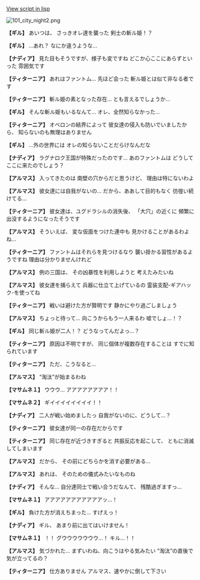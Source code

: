 [View script in lisp](../scripts/100104041.txt)

![101_city_night2.png](../images/backgrounds/101_city_night2.png)

**【ギル】**
あいつは、
さっきオレ達を襲った
剣士の斬ル姫！？

**【ギル】**
…あれ？
なにか違うような…

**【ナディア】**
見た目もそうですが、様子も変ですね
どこか心ここにあらずといった
雰囲気です

**【ティターニア】**
あれはファントム…
先ほど会った
斬ル姫とは似て非なる者です

**【ティターニア】**
斬ル姫の素となった存在…
とも言えるでしょうか…

**【ギル】**
そんな斬ル姫もいるなんて…
オレ、全然知らなかった…

**【ティターニア】**
オベロンの結界によって
彼女達の侵入も防いでいましたから、
知らないのも無理はありません

**【ギル】**
…外の世界には
オレの知らないことだらけなんだな

**【ナディア】**
ラグナロク王国が特殊だったのです…
あのファントムは
どうしてここに来たのでしょう？

**【アルマス】**
入ってきたのは
南壁の穴からだと思うけど、
理由は特にないわよ

**【アルマス】**
彼女達には自我がないの…
だから、ああして目的もなく
彷徨い続けてる…

**【ティターニア】**
彼女達は、ユグドラシルの消失後、
「大穴」の近くに
頻繁に出没するようになったそうです

**【アルマス】**
そういえば、
変な仮面をつけた連中も
見かけることがあるわよね…

**【ティターニア】**
ファントムはそれらを見つけるなり
襲い掛かる習性があるようですね
理由は分かりませんけれど

**【アルマス】**
例の三国は、
その凶暴性を利用しようと
考えたみたいね

**【アルマス】**
彼女達を捕らえて
兵器に仕立て上げているの
霊装支配-ギアハック-を使ってね

**【ティターニア】**
戦いは避けた方が賢明です
静かにやり過ごしましょう

**【アルマス】**
ちょっと待って…
向こうからもう一人来るわ
嘘でしょ…！？

**【ギル】**
同じ斬ル姫が二人！？
どうなってんだよっ…？

**【ティターニア】**
原因は不明ですが、
同じ個体が複数存在することは
すでに知られています

**【ティターニア】**
ただ、こうなると…

**【アルマス】**
“淘汰”が始まるわね

**【マサムネ１】**
ウウウ…
アアアアアアアア！！

**【マサムネ２】**
ギイイイイイイイイ！！

**【ナディア】**
二人が戦い始めましたっ
自我がないのに、どうして…？

**【ティターニア】**
彼女達が同一の存在だからです

**【ティターニア】**
同じ存在が近づきすぎると
共振反応を起こして、
ともに消滅してしまいます

**【アルマス】**
だから、
その前にどちらかを消す必要がある…

**【アルマス】**
あれは、
そのための儀式みたいなものね

**【ナディア】**
そんな…
自分達同士で戦い合うだなんて、
残酷過ぎますっ…

**【マサムネ１】**
アアアアアアアアアアアッ…！

**【ギル】**
負けた方が消えちまった…
すげえっ！

**【ナディア】**
ギル、
あまり前に出てはいけません！

**【マサムネ１】**
！！
グウウウウウウウ…！
キル…！！

**【アルマス】**
気づかれた…
まずいわね、向こうはやる気みたい
“淘汰”の直後で気が立ってるの？

**【ティターニア】**
仕方ありません
アルマス、速やかに倒して下さい